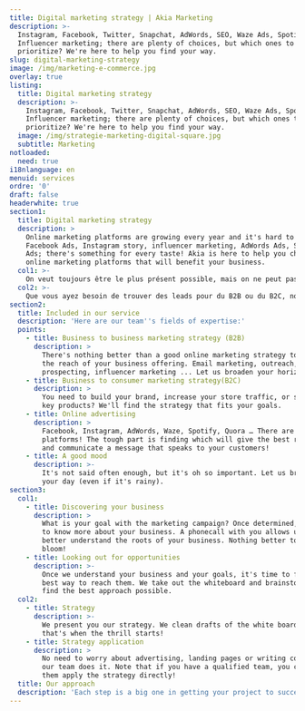 ```yaml
---
title: Digital marketing strategy | Akia Marketing
description: >-
  Instagram, Facebook, Twitter, Snapchat, AdWords, SEO, Waze Ads, Spotify Ads,
  Influencer marketing; there are plenty of choices, but which ones to
  prioritize? We're here to help you find your way.
slug: digital-marketing-strategy
image: /img/marketing-e-commerce.jpg
overlay: true
listing:
  title: Digital marketing strategy
  description: >-
    Instagram, Facebook, Twitter, Snapchat, AdWords, SEO, Waze Ads, Spotify Ads,
    Influencer marketing; there are plenty of choices, but which ones to
    prioritize? We're here to help you find your way.
  image: /img/strategie-marketing-digital-square.jpg
  subtitle: Marketing
notloaded:
  need: true
i18nlanguage: en
menuid: services
ordre: '0'
draft: false
headerwhite: true
section1:
  title: Digital marketing strategy
  description: >
    Online marketing platforms are growing every year and it's hard to keep up.
    Facebook Ads, Instagram story, influencer marketing, AdWords Ads, Spotify
    Ads; there's something for every taste! Akia is here to help you choose the
    online marketing platforms that will benefit your business.
  col1: >-
    On veut toujours être le plus présent possible, mais on ne peut pas être partout en même temps. Parfois on est mieux de limiter les oeufs dans notre panier pour éviter que ça se termine en omelette! Concentrer ses efforts sur moins de moyens marketing, mais avec des efforts plus intelligents! Voilà ce que nous proposons.  
  col2: >-
    Que vous ayez besoin de trouver des leads pour du B2B ou du B2C, nous vous aiderons à choisir le moyen le plus efficace. Selon vos besoins, nous pouvons agir seulement en tant que conseillers ou bien s’impliquer dans l’application de la stratégie numérique. Notre philosophie; Vaut mieux faire une campagne bien faite que 20 faites à moitié. Que la campagne soit un succès ou non, c’est important de pouvoir analyser les statistiques et de voir les points forts et faibles de cette dernière.
section2:
  title: Included in our service
  description: 'Here are our team''s fields of expertise:'
  points:
    - title: Business to business marketing strategy (B2B)
      description: >
        There's nothing better than a good online marketing strategy to expand
        the reach of your business offering. Email marketing, outreach, Linkedin
        prospecting, influencer marketing ... Let us broaden your horizons.
    - title: Business to consumer marketing strategy(B2C)
      description: >
        You need to build your brand, increase your store traffic, or sell some
        key products? We'll find the strategy that fits your goals.
    - title: Online advertising
      description: >
        Facebook, Instagram, AdWords, Waze, Spotify, Quora … There are plenty of
        platforms! The tough part is finding which will give the best results
        and communicate a message that speaks to your customers!
    - title: A good mood
      description: >-
        It's not said often enough, but it's oh so important. Let us brighten
        your day (even if it's rainy).
section3:
  col1:
    - title: Discovering your business
      description: >
        What is your goal with the marketing campaign? Once determined, we need
        to know more about your business. A phonecall with you allows us to
        better understand the roots of your business. Nothing better to make it
        bloom!
    - title: Looking out for opportunities
      description: >-
        Once we understand your business and your goals, it's time to find the
        best way to reach them. We take out the whiteboard and brainstorm to
        find the best approach possible. 
  col2:
    - title: Strategy
      description: >-
        We present you our strategy. We clean drafts of the white board, and
        that's when the thrill starts!
    - title: Strategy application
      description: >
        No need to worry about advertising, landing pages or writing content,
        our team does it. Note that if you have a qualified team, you can let
        them apply the strategy directly!
  title: Our approach
  description: 'Each step is a big one in getting your project to succeed. '
---
```


